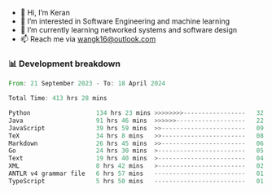 - 👋 Hi, I’m Keran
- 👀 I’m interested in Software Engineering and machine learning
- 🌱 I’m currently learning networked systems and software design
- 📫 Reach me via wangk16@outlook.com


###  📊 Development breakdown
<!--START_SECTION:waka-->

```rust
From: 21 September 2023 - To: 18 April 2024

Total Time: 413 hrs 28 mins

Python                  134 hrs 23 mins >>>>>>>>-----------------   32.37 %
Java                    91 hrs 46 mins  >>>>>>-------------------   22.10 %
JavaScript              39 hrs 59 mins  >>-----------------------   09.63 %
TeX                     34 hrs 8 mins   >>-----------------------   08.22 %
Markdown                26 hrs 45 mins  >>-----------------------   06.44 %
Go                      24 hrs 30 mins  >------------------------   05.90 %
Text                    19 hrs 40 mins  >------------------------   04.74 %
XML                     8 hrs 42 mins   >------------------------   02.10 %
ANTLR v4 grammar file   6 hrs 57 mins   -------------------------   01.68 %
TypeScript              5 hrs 50 mins   -------------------------   01.41 %
```

<!--END_SECTION:waka-->

<!---
keran-w/keran-w is a ✨ special ✨ repository because its `README.md` (this file) appears on your GitHub profile.
You can click the Preview link to take a look at your changes.
--->
